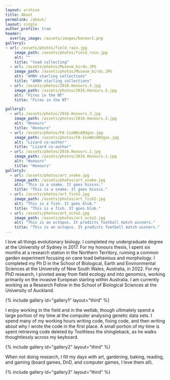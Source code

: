 ```yaml
---
layout: archive
title: About
permalink: /about/
layout: single
author_profile: true
header:
  overlay_image: /assets/images/banner1.png
gallery1:
- url: /assets/photos/field_rain.jpg
    image_path: /assets/photos/field_rain.jpg
    alt: ""
    title: "toad collecting"
  - url: /assets/photos/Museum_birds.JPG
    image_path: /assets/photos/Museum_birds.JPG
    alt: "AMNH starling collections"
    title: "AMNH starling collections"
  - url: /assets/photos/2016.Honours.5.jpg
    image_path: /assets/photos/2016.Honours.5.jpg
    alt: "Fires in the NT"
    title: "Fires in the NT"

gallery2:
  - url: /assets/photos/2016.Honours.3.jpg
    image_path: /assets/photos/2016.Honours.3.jpg
    alt: "Honours"
    title: "Honours"
  - url: /assets/photos/FA-IuxWUcA0Ugac.jpg
    image_path: /assets/photos/FA-IuxWUcA0Ugac.jpg
    alt: "Lizard co-author"
    title: "Lizard co-author"
  - url: /assets/photos/2016.Honours.1.jpg
    image_path: /assets/photos/2016.Honours.1.jpg
    alt: "Honours"
    title: "Honours"   
gallery3:
  - url: /assets/photos/art_snake.jpg
    image_path: /assets/photos/art_snake.jpg
    alt: "This is a snake. It goes hissss."
    title: "This is a snake. It goes hissss."
  - url: /assets/photos/art_fish2.jpg
    image_path: /assets/photos/art_fish2.jpg
    alt: "This is a fish. It goes blub."
    title: "This is a fish. It goes blub."
  - url: /assets/photos/art_octo2.jpg
    image_path: /assets/photos/art_octo2.jpg
    alt: "This is an octopus. It predicts football match winners."
    title: "This is an octopus. It predicts football match winners."
---
```


I love all things evolutionary biology. I completed my undergraduate degree at the University of Sydney in 2017. For my honours thesis, I spent six months at a research station in the Northern Territory, running a common garden experiment focusing on cane toad behavious and morphology. I completed my Ph D in the School of Biological, Earth and Environmental Sciences at the University of New South Wales, Australia, in 2022. For my PhD research, I pivoted away from field ecology and into genomics, working primarily on the invasive European starling within Australia. I am currently working as a Research Fellow in the School of Biological Sciences at the University of Auckland.

{% include gallery id="gallery1" layout="third" %}

I enjoy working in the field and in the wetlab, though ultimately spend a large portion of my time at the computer analysing genetic data sets. I spend many of my working hours writing code, fixing code, and then writing about why I wrote the code in the first place. A small portion of my time is spent retrieving code deleted by Toothless the shingleback, as he walks thoughtlessly across my keyboard. 

{% include gallery id="gallery2" layout="third" %}

When not doing research, I fill my days with art, gardening, baking, reading, and gaming (board games, DnD, and computer games, I love them all). 

{% include gallery id="gallery3" layout="third" %}
